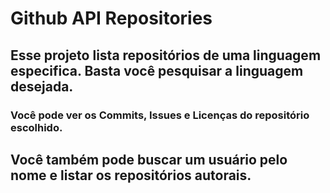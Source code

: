 # Github API Repositories

## Esse projeto lista repositórios de uma linguagem especifica. Basta você pesquisar a linguagem desejada.
### Você pode ver os Commits, Issues e Licenças do repositório escolhido.

## Você também pode buscar um usuário pelo nome e listar os repositórios autorais.